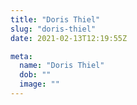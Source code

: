 ```yaml
---
title: "Doris Thiel"
slug: "doris-thiel"
date: 2021-02-13T12:19:55Z

meta:
  name: "Doris Thiel"
  dob: ""
  image: ""
---
```


